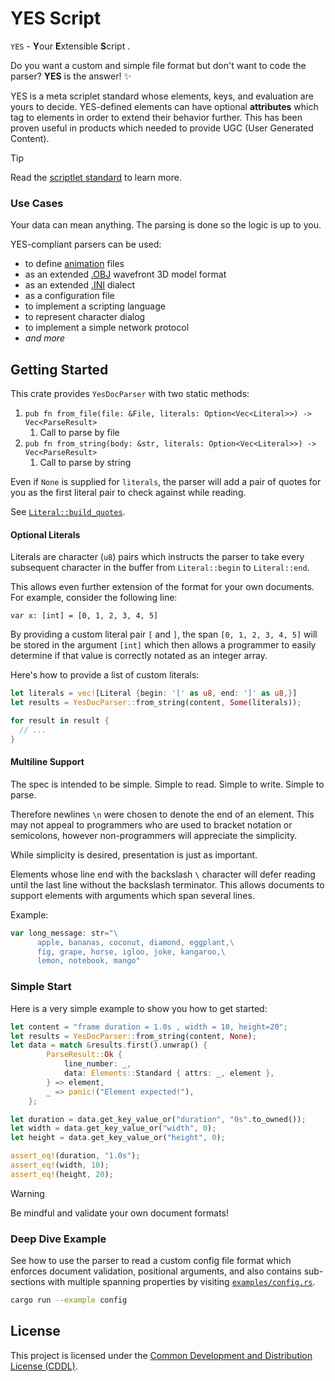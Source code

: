 # YES Script
`YES` - **Y**our **E**xtensible **S**cript .

Do you want a custom and simple file format but don't want to code the parser?
**YES** is the answer! ✨

YES is a meta scriplet standard whose elements, keys, and evaluation
are yours to decide. YES-defined elements can have optional **attributes**
which tag to elements in order to extend their behavior further. This has been
proven useful in products which needed to provide UGC (User Generated Content).

> [!TIP]
> Read the [scriptlet standard][SPEC] to learn more.

### Use Cases
Your data can mean anything. 
The parsing is done so the logic is up to you. 

YES-compliant parsers can be used:
  - to define [animation][BOOMFLAME] files
  - as an extended [.OBJ][WAVEFRONT] wavefront 3D model format
  - as an extended [.INI][INI] dialect
  - as a configuration file
  - to implement a scripting language
  - to represent character dialog
  - to implement a simple network protocol
  - *and more*

## Getting Started
This crate provides `YesDocParser` with two static methods:
  1. `pub fn from_file(file: &File, literals: Option<Vec<Literal>>) -> Vec<ParseResult>` 
     1. Call to parse by file
  2. `pub fn from_string(body: &str, literals: Option<Vec<Literal>>) -> Vec<ParseResult>`
     1. Call to parse by string

Even if `None` is supplied for `literals`, the parser will add a pair of
quotes for you as the first literal pair to check against while reading.

See [`Literal::build_quotes`][LITERAL_QUOTES].

#### Optional Literals
Literals are character (`u8`) pairs which instructs the parser to take every
subsequent character in the buffer from `Literal::begin` to `Literal::end`.

This allows even further extension of the format for your own documents.
For example, consider the following line:

`var x: [int] = [0, 1, 2, 3, 4, 5]`

By providing a custom literal pair `[` and `]`, the span `[0, 1, 2, 3, 4, 5]`
will be stored in the argument `[int]` which then allows a programmer
to easily determine if that value is correctly notated as an integer array.

Here's how to provide a list of custom literals:

```rs
let literals = vec![Literal {begin: '[' as u8, end: ']' as u8,}]
let results = YesDocParser::from_string(content, Some(literals));

for result in result {
  // ...
}
```

#### Multiline Support
The spec is intended to be simple. 
Simple to read.
Simple to write.
Simple to parse.

Therefore newlines `\n` were chosen to denote the end of an element.
This may not appeal to programmers who are used to bracket notation
or semicolons, however non-programmers will appreciate the simplicity.

While simplicity is desired, presentation is just as important.

Elements whose line end with the backslash `\` character will defer reading
until the last line without the backslash terminator. This allows documents
to support elements with arguments which span several lines.

Example:
```js
var long_message: str="\
      apple, bananas, coconut, diamond, eggplant,\
      fig, grape, horse, igloo, joke, kangaroo,\
      lemon, notebook, mango"
```

### Simple Start
Here is a very simple example to show you how to get started:

```rs
let content = "frame duration = 1.0s , width = 10, height=20";
let results = YesDocParser::from_string(content, None);
let data = match &results.first().unwrap() {
        ParseResult::Ok {
            line_number: _,
            data: Elements::Standard { attrs: _, element },
        } => element,
        _ => panic!("Element expected!"),
    };

let duration = data.get_key_value_or("duration", "0s".to_owned());
let width = data.get_key_value_or("width", 0);
let height = data.get_key_value_or("height", 0);

assert_eq!(duration, "1.0s");
assert_eq!(width, 10);
assert_eq!(height, 20);
```

> [!WARNING]
> Be mindful and validate your own document formats!

### Deep Dive Example
See how to use the parser to read a custom config file format which enforces
document validation, positional arguments, and also contains sub-sections with 
multiple spanning properties by visiting [`examples/config.rs`][EXAMPLE].

```sh
cargo run --example config
```

## License
This project is licensed under the [Common Development and Distribution License (CDDL)][LEGAL].

[BOOMFLAME]: https://github.com/TheMaverickProgrammer/boomflame
[EXAMPLE]: ./examples/config.rs
[INI]: https://en.wikipedia.org/wiki/INI_file
[LEGAL]: https://github.com/TheMaverickProgrammer/rust_yes_parser/blob/master/LICENSE
[LITERAL_QUOTES]: ./src/literal.rs
[SPEC]: https://github.com/TheMaverickProgrammer/rust_yes_parser/blob/master/spec/README.md
[WAVEFRONT]: https://en.wikipedia.org/wiki/Wavefront_.obj_file
